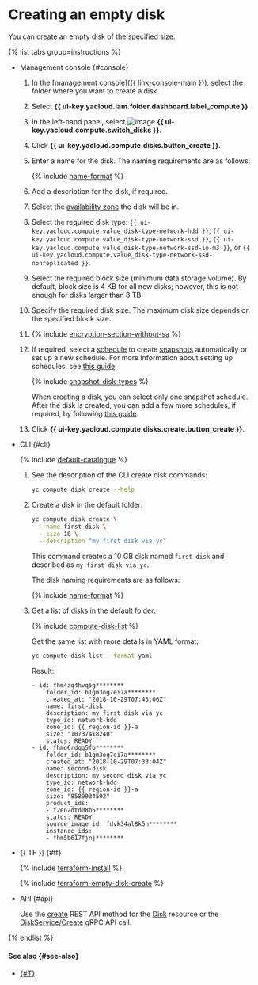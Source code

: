 # Creating an empty disk

You can create an empty disk of the specified size.

{% list tabs group=instructions %}

- Management console {#console}

  1. In the [management console]({{ link-console-main }}), select the folder where you want to create a disk.
  1. Select **{{ ui-key.yacloud.iam.folder.dashboard.label_compute }}**.
  1. In the left-hand panel, select ![image](../../../_assets/console-icons/hard-drive.svg) **{{ ui-key.yacloud.compute.switch_disks }}**.
  1. Click **{{ ui-key.yacloud.compute.disks.button_create }}**.
  1. Enter a name for the disk. The naming requirements are as follows:

      {% include [name-format](../../../_includes/name-format.md) %}

  1. Add a description for the disk, if required.
  1. Select the [availability zone](../../../overview/concepts/geo-scope.md) the disk will be in.
  1. Select the required disk type: `{{ ui-key.yacloud.compute.value_disk-type-network-hdd }}`, `{{ ui-key.yacloud.compute.value_disk-type-network-ssd }}`, `{{ ui-key.yacloud.compute.value_disk-type-network-ssd-io-m3 }}`, or `{{ ui-key.yacloud.compute.value_disk-type-network-ssd-nonreplicated }}`.
      

  1. Select the required block size (minimum data storage volume). By default, block size is 4 KB for all new disks; however, this is not enough for disks larger than 8 TB.
  1. Specify the required disk size. The maximum disk size depends on the specified block size.


  1. {% include [encryption-section-without-sa](../../../_includes/compute/encryption-section-without-sa.md) %}


  1. If required, select a [schedule](../../concepts/snapshot-schedule.md) to create [snapshots](../../concepts/snapshot.md) automatically or set up a new schedule. For more information about setting up schedules, see [this guide](../snapshot-control/create-schedule.md).

     {% include [snapshot-disk-types](../../../_includes/compute/snapshot-disk-types.md) %}

     When creating a disk, you can select only one snapshot schedule. After the disk is created, you can add a few more schedules, if required, by following [this guide](../disk-control/configure-schedule.md#add-schedule).

  1. Click **{{ ui-key.yacloud.compute.disks.create.button_create }}**.

- CLI {#cli}

  {% include [default-catalogue](../../../_includes/default-catalogue.md) %}

  1. See the description of the CLI create disk commands:

      ```bash
      yc compute disk create --help
      ```

  1. Create a disk in the default folder:

      ```bash
      yc compute disk create \
        --name first-disk \
        --size 10 \
        --description "my first disk via yc"
      ```

      This command creates a 10 GB disk named `first-disk` and described as `my first disk via yc`.

      The disk naming requirements are as follows:

      {% include [name-format](../../../_includes/name-format.md) %}

  1. Get a list of disks in the default folder:

      {% include [compute-disk-list](../../../_includes/compute/disk-list.md) %}

      Get the same list with more details in YAML format:

      ```bash
      yc compute disk list --format yaml
      ```

      Result:
      ```text
      - id: fhm4aq4hvq5g********
          folder_id: b1gm3og7ei7a********
          created_at: "2018-10-29T07:43:06Z"
          name: first-disk
          description: my first disk via yc
          type_id: network-hdd
          zone_id: {{ region-id }}-a
          size: "10737418240"
          status: READY
      - id: fhmo6rdqg5fo********
          folder_id: b1gm3og7ei7a********
          created_at: "2018-10-29T07:33:04Z"
          name: second-disk
          description: my second disk via yc
          type_id: network-hdd
          zone_id: {{ region-id }}-a
          size: "8589934592"
          product_ids:
          - f2en2dtd08b5********
          status: READY
          source_image_id: fdvk34al8k5n********
          instance_ids:
          - fhm5b617fjnj********
      ```

- {{ TF }} {#tf}

  {% include [terraform-install](../../../_includes/terraform-install.md) %}

  {% include [terraform-empty-disk-create](../../../_includes/compute/terraform-empty-disk-create.md) %}

- API {#api}

  Use the [create](../../api-ref/Disk/create.md) REST API method for the [Disk](../../api-ref/Disk/index.md) resource or the [DiskService/Create](../../api-ref/grpc/Disk/create.md) gRPC API call.

{% endlist %}

#### See also {#see-also}

* [{#T}](../snapshot-control/create-schedule.md)
